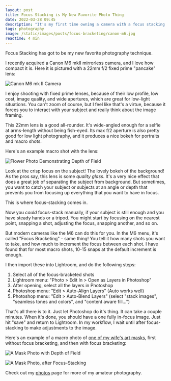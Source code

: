 ```yaml
---
layout: post
title: Focus Stacking is My New Favorite Photo Thing
date: 2022-03-28 09:45
description: "It's my first time owning a camera with a focus stacking / bracketing feature - and it's awesome!"
tags: photography
image: /static/images/posts/focus-bracketing/canon-m6.jpg
readtime: 4 min
---
```


Focus Stacking has got to be my new favorite photography technique.

I recently acquired a Canon M6 mkII mirrorless camera, and I love how compact it is. Here it is pictured with a 22mm f/2 fixed prime "pancake" lens:

![Canon M6 mk II Camera](canon-m6.jpg)

I enjoy shooting with fixed prime lenses, because of their low profile, low cost, image quality, and wide apertures, which are great for low-light situations. You can't zoom of course, but I feel like that's a virtue, because it forces you to interact with your subject and really think about the image framing.

This 22mm lens is a good all-rounder. It's wide-angled enough for a selfie at arms-length without being fish-eyed. Its max f/2 aperture is also pretty good for low light photography, and it produces a nice bokeh for portraits and macro shots.

Here's an example macro shot with the lens:

![Flower Photo Demonstrating Depth of Field](flower-dof.jpg)

Look at the crisp focus on the subject! The lovely bokeh of the background! As the pros say, this lens is some _quality glass_. It's a very nice effect that does a great job of separating the subject from background. But sometimes, you want to catch your subject or subjects at an angle or depth that prevents you from focusing up everything that you want to have in focus.

This is where focus-stacking comes in.

Now you *could* focus-stack manually, if your subject is still enough and you have steady hands or a tripod. You might start by focusing on the nearest point, snapping a shot, adjusting the focus, snapping another, and so on.

But modern cameras like the M6 can do this for you. In the M6 menu, it's called "Focus Bracketing" - same thing! You tell it how many shots you want to take, and how much to increment the focus between each shot. I have found that for most macro shots, 10-15 snaps at the default increment is enough.

I then import these into Lightroom, and do the following steps:

1. Select all of the focus-bracketed shots
2. Lightroom menu: "Photo > Edit In > Open as Layers in Photoshop"
3. After opening, select all the layers in Photoshop
4. Photoshop menu: "Edit > Auto-Align Layers" (Auto works well)
5. Photoshop menu: "Edit > Auto-Blend Layers" (select "stack images", "seamless tones and colors", and "content aware fill...")

That's all there is to it. Just let Photoshop do it's thing. It can take a couple minutes. When it's done, you should have a one fully in-focus image. Just hit "save" and return to Lightroom. In my workflow, I wait until after focus-stacking to make adjustments to the image.

Here's an example of a macro photo of [one of my wife's art masks](https://maskemaiden.com), first without focus bracketing, and then with focus bracketing:

![A Mask Photo with Depth of Field](mask-dof.jpg)

![A Mask Photo, after Focus-Stacking](focus-stacked-mask03.jpg)

Check out my [photos](/photos) page for more of my amateur photography.